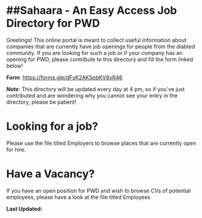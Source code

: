 
##Sahaara - An Easy Access Job Directory for PWD
=====================================================

Greetings! This online portal is meant to collect useful information about companies that are currently have job openings for people from the diabled community. If you are looking for such a job or if your company has an opening for PWD, please contribute to this directory and fill the form linked below!

**Form**: https://forms.gle/dFsK2AK5pbKV8xR46

**_Note_**: This directory will be updated every day at 4 pm, so if you've just contributed and are wondering why you cannot see your entry in the directory, please be patient!

# Looking for a job?

Please use the file titled Employers to browse places that are currently open for hire.

# Have a Vacancy?

If you have an open position for PWD and wish to browse CVs of potential employees, please have a look at the file titled Employees


**Last Updated:**
